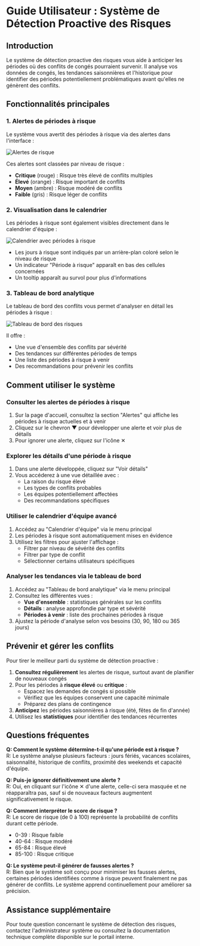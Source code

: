 # Guide Utilisateur : Système de Détection Proactive des Risques

## Introduction

Le système de détection proactive des risques vous aide à anticiper les périodes où des conflits de congés pourraient survenir. Il analyse vos données de congés, les tendances saisonnières et l'historique pour identifier des périodes potentiellement problématiques avant qu'elles ne génèrent des conflits.

## Fonctionnalités principales

### 1. Alertes de périodes à risque

Le système vous avertit des périodes à risque via des alertes dans l'interface :

![Alertes de risque](../images/risk-alerts-example.png)

Ces alertes sont classées par niveau de risque :

- **Critique** (rouge) : Risque très élevé de conflits multiples
- **Élevé** (orange) : Risque important de conflits
- **Moyen** (ambre) : Risque modéré de conflits
- **Faible** (gris) : Risque léger de conflits

### 2. Visualisation dans le calendrier

Les périodes à risque sont également visibles directement dans le calendrier d'équipe :

![Calendrier avec périodes à risque](../images/risk-calendar-view.png)

- Les jours à risque sont indiqués par un arrière-plan coloré selon le niveau de risque
- Un indicateur "Période à risque" apparaît en bas des cellules concernées
- Un tooltip apparaît au survol pour plus d'informations

### 3. Tableau de bord analytique

Le tableau de bord des conflits vous permet d'analyser en détail les périodes à risque :

![Tableau de bord des risques](../images/risk-dashboard.png)

Il offre :
- Une vue d'ensemble des conflits par sévérité
- Des tendances sur différentes périodes de temps
- Une liste des périodes à risque à venir
- Des recommandations pour prévenir les conflits

## Comment utiliser le système

### Consulter les alertes de périodes à risque

1. Sur la page d'accueil, consultez la section "Alertes" qui affiche les périodes à risque actuelles et à venir
2. Cliquez sur le chevron ▼ pour développer une alerte et voir plus de détails
3. Pour ignorer une alerte, cliquez sur l'icône ✕

### Explorer les détails d'une période à risque

1. Dans une alerte développée, cliquez sur "Voir détails"
2. Vous accéderez à une vue détaillée avec :
   - La raison du risque élevé
   - Les types de conflits probables
   - Les équipes potentiellement affectées
   - Des recommandations spécifiques

### Utiliser le calendrier d'équipe avancé

1. Accédez au "Calendrier d'équipe" via le menu principal
2. Les périodes à risque sont automatiquement mises en évidence
3. Utilisez les filtres pour ajuster l'affichage :
   - Filtrer par niveau de sévérité des conflits
   - Filtrer par type de conflit
   - Sélectionner certains utilisateurs spécifiques

### Analyser les tendances via le tableau de bord

1. Accédez au "Tableau de bord analytique" via le menu principal
2. Consultez les différentes vues :
   - **Vue d'ensemble** : statistiques générales sur les conflits
   - **Détails** : analyse approfondie par type et sévérité
   - **Périodes à venir** : liste des prochaines périodes à risque
3. Ajustez la période d'analyse selon vos besoins (30, 90, 180 ou 365 jours)

## Prévenir et gérer les conflits

Pour tirer le meilleur parti du système de détection proactive :

1. **Consultez régulièrement** les alertes de risque, surtout avant de planifier de nouveaux congés
2. Pour les périodes à **risque élevé** ou **critique** :
   - Espacez les demandes de congés si possible
   - Vérifiez que les équipes conservent une capacité minimale
   - Préparez des plans de contingence
3. **Anticipez** les périodes saisonnières à risque (été, fêtes de fin d'année)
4. Utilisez les **statistiques** pour identifier des tendances récurrentes

## Questions fréquentes

**Q: Comment le système détermine-t-il qu'une période est à risque ?**  
R: Le système analyse plusieurs facteurs : jours fériés, vacances scolaires, saisonnalité, historique de conflits, proximité des weekends et capacité d'équipe.

**Q: Puis-je ignorer définitivement une alerte ?**  
R: Oui, en cliquant sur l'icône ✕ d'une alerte, celle-ci sera masquée et ne réapparaîtra pas, sauf si de nouveaux facteurs augmentent significativement le risque.

**Q: Comment interpréter le score de risque ?**  
R: Le score de risque (de 0 à 100) représente la probabilité de conflits durant cette période.  
- 0-39 : Risque faible
- 40-64 : Risque modéré
- 65-84 : Risque élevé
- 85-100 : Risque critique

**Q: Le système peut-il générer de fausses alertes ?**  
R: Bien que le système soit conçu pour minimiser les fausses alertes, certaines périodes identifiées comme à risque peuvent finalement ne pas générer de conflits. Le système apprend continuellement pour améliorer sa précision.

## Assistance supplémentaire

Pour toute question concernant le système de détection des risques, contactez l'administrateur système ou consultez la documentation technique complète disponible sur le portail interne. 
